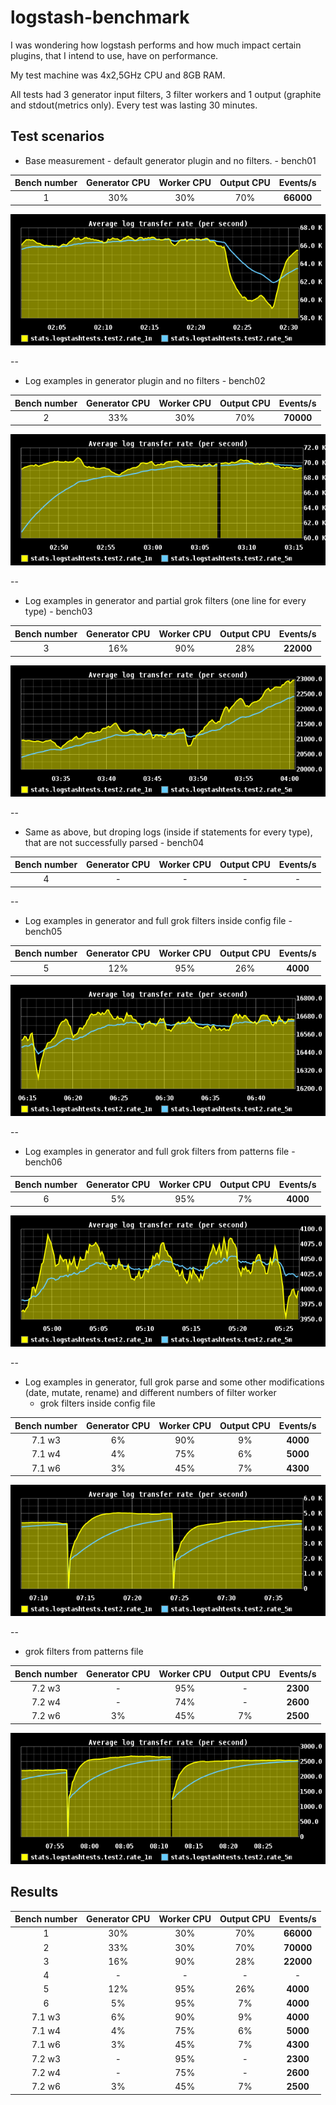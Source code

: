 logstash-benchmark
==================

I was wondering how logstash performs and how much impact certain plugins, that I intend to use, have on performance.

My test machine was 4x2,5GHz CPU and 8GB RAM.

All tests had 3 generator input filters, 3 filter workers and 1 output (graphite and stdout(metrics only).
Every test was lasting 30 minutes.


Test scenarios
-----------

* Base measurement - default generator plugin and no filters. - bench01

 | Bench number 	  | Generator CPU   | Worker CPU | Output CPU | Events/s  |
 | :--------------:|:-------------:  | :-----:	 | :-----:	  | :-----:   |
 | 1  	 		  | 30% 			| 		 30% | 		  70% | **66000** |

 ![Bench01](https://github.com/matejzero/logstash-benchmark/blob/master/graphite-graphs/bench-1-average-log.png "Benchmark 01")

--
* Log examples in generator plugin and no filters  - bench02

 | Bench number    | Generator CPU  | Worker CPU | Output CPU | Events/s  |
 | :--------------:|:-------------: | :-----:    | :-----:    | :-----:   |
 | 2  	 | 33% | 30% | 70% | **70000** |

 ![Bench02](https://github.com/matejzero/logstash-benchmark/blob/master/graphite-graphs/bench-2-average-log.png "Benchmark 02")

--
* Log examples in generator and partial grok filters (one line for every type)  - bench03

 | Bench number    | Generator CPU  | Worker CPU | Output CPU | Events/s  |
 | :--------------:|:-------------: | :-----:    | :-----:    | :-----:   |
 | 3 	 | 16% | 90% | 28% | **22000** |

 ![Bench03](https://github.com/matejzero/logstash-benchmark/blob/master/graphite-graphs/bench-3-average-log.png "Benchmark 03")

--
* Same as above, but droping logs (inside if statements for every type), that are not successfully parsed - bench04

 | Bench number    | Generator CPU  | Worker CPU | Output CPU | Events/s  |
 | :--------------:|:-------------: | :-----:    | :-----:    | :-----:   |
 | 4 	 | - | - | - | - |

--
* Log examples in generator and full grok filters inside config file - bench05

 | Bench number    | Generator CPU  | Worker CPU | Output CPU | Events/s  |
 | :--------------:|:-------------: | :-----:    | :-----:    | :-----:   |
 | 5 	 | 12% | 95% |  26% |  **4000** |

 ![Bench05](https://github.com/matejzero/logstash-benchmark/blob/master/graphite-graphs/bench-5-average-log.png "Benchmark 05")

--
* Log examples in generator and full grok filters from patterns file - bench06

 | Bench number    | Generator CPU  | Worker CPU | Output CPU | Events/s  |
 | :--------------:|:-------------: | :-----:    | :-----:    | :-----:   |
 | 6  	 |  5% | 95% |  7% |  **4000** |

 ![Bench06](https://github.com/matejzero/logstash-benchmark/blob/master/graphite-graphs/bench-6-average-log.png "Benchmark 06")

--
* Log examples in generator, full grok parse and some other modifications (date, mutate, rename) and different numbers of filter worker
  * grok filters inside config file

 | Bench number    | Generator CPU  | Worker CPU | Output CPU | Events/s  |
 | :--------------:|:-------------: | :-----:    | :-----:    | :-----:   |
 | 7.1 w3 | 6% | 90% | 9% | **4000** |
 | 7.1 w4 | 4% | 75% | 6% | **5000** |
 | 7.1 w6 | 3% | 45% | 7% | **4300** |

 ![Bench071](https://github.com/matejzero/logstash-benchmark/blob/master/graphite-graphs/bench-71-average-log.png "Benchmark 071")

--
  * grok filters from patterns file

 | Bench number    | Generator CPU  | Worker CPU | Output CPU | Events/s  |
 | :--------------:|:-------------: | :-----:    | :-----:    | :-----:   |
 | 7.2 w3 | - | 95% | - | **2300** |
 | 7.2 w4 | - | 74% | - | **2600** |
 | 7.2 w6 | 3% | 45% | 7% | **2500** |

 ![Bench072](https://github.com/matejzero/logstash-benchmark/blob/master/graphite-graphs/bench-72-average-log.png "Benchmark 072")


Results
-----------

| Bench number  | Generator CPU  | Worker CPU | Output CPU | Events/s  |
| :--------------:|:-------------:| :-----:| :-----:| :-----:|
| 1  	 | 30% | 30% | 70% | **66000** |
| 2  	 | 33% | 30% | 70% | **70000** |
| 3 	 | 16% | 90% | 28% | **22000** |
| 4 	 | - | - | - | - |
| 5 	 | 12% | 95% |  26% |  **4000** |
| 6  	 |  5% | 95% |  7% |  **4000** |
| 7.1 w3 | 6% | 90% | 9% | **4000** |
| 7.1 w4 | 4% | 75% | 6% | **5000** |
| 7.1 w6 | 3% | 45% | 7% | **4300** |
| 7.2 w3 | - | 95% | - | **2300** |
| 7.2 w4 | - | 75% | - | **2600** |
| 7.2 w6 | 3% | 45% | 7% | **2500** |


 
